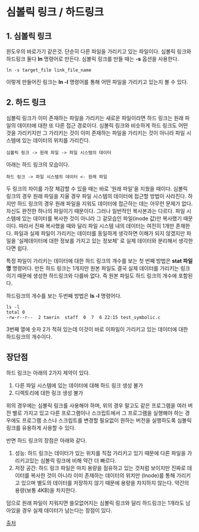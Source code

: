 # 심볼릭 링크 / 하드링크
## 1. 심볼릭 링크
윈도우의 바로가기 같은것. 단순히 다른 파일을 가리키고 있는 파일이다. 심볼릭 링크와 하드링크 둘다 __ln__ 명령어로 만든다.
심볼릭 링크를 만들 때는 __-s__ 옵션을 사용한다.

``` shell
ln -s target_file link_file_name
```

이렇게 만들어진 링크는 __ln -l__ 명령어를 통해 어떤 파일을 가리키고 있는지 볼 수 있다.

## 2. 하드 링크
심볼릭 링크가 이미 존재하는 파일을 가리키는 새로운 파일이라면 하드 링크는 원래 파일의 데이터에 대한 또 다른 접근 경로이다.
심볼릭 링크와 비슷하게 하드 링크도 어떤 것을 가리키지만 그 가리키는 것이 이미 존재하는 파일을 가리키는 것이 아니라 파일 시스템에 있는 데이터의 위치를 가리킨다.

	심볼릭 링크 -> 원래 파일 -> 파일 시스템의 데이터

아래는 하드 링크의 모습이다.

	하드 링크 -> 파일 시스템의 데이터 <- 원래 파일

두 링크의 차이를 가장 체감할 수 있을 때는 바로 '원래 파일'을 지웠을 때이다. 
심볼릭 링크의 경우 원래 파일을 지울 경우 파일 시스템의 데이터에 접근할 방법이 사라진다.  하지만
하드 링크의 경우 원래 파일을 지워도 데이터에 접근하는 데는 아무런 문제가 없다. 자신도 완전한 하나의 파일이기 때문이다.
그러나 일반적인 복사본과는 다르다. 파일 시스템에 있는 데이터를 복사한 것이 아니라 그 겉모습인 파일(inode 값)만 복사했기 때문이다.
따라서 진짜 복사했을 때와 달리 파일 시스템 내의 데이터는 여전히 1개만 존재한다. 파일과 실제 파일이 가리키는 데이터를 동일하게 생각하면 이해가 되지 않겠지만 파일을 '실제데이터에 대한 정보를 가지고 있는 정보체' 로 실제 데이터와 분리해서 생각한다면 쉽다.

특정 파일이 가리키는 데이터에 대한 하드 링크의 개수를 보는 첫 번째 방법은 __stat 파일명__ 명령어다.
만든 하드 링크는 1개지만 원본 파일도 결국 실제 데이터를 가리키는 링크이기 때문에 생성한 하드링크와 다를바 없다. 즉 원본 파일도 하드 링크의 개수에 포함된다.

하드링크의 개수를 보는 두번째 방법은 __ls -l__ 명령어다.

``` shell
ls -l
total 0
-rw-r--r--  2 taerin  staff  0  7  6 22:15 test_symbolic.c
```

3번째 열에 숫자 2가 적혀 있는데 이것이 바로 이파일이 가리키고 있는 데이터에 대한 하드링크의 개수이다.

## 장단점
하드 링크는 아래의 2가지 제약이 있다.

1. 다른 파일 시스템에 있는 데이터에 대해 하드 링크 생성 불가
2. 디렉토리에 대한 링크 생성 불가

위의 경우에는 심볼릭 링크를 사용해야 하며, 위의 경우 말고도 같은 프로그램을 여러 버전 별로 가지고 있고 다른 프로그램이나 스크립트에서 그 프로그램을 실행해야 하는 경우에도 프로그램 소스나 스크립트를 변경할 필요없이 원하는 버전을 실행하도록 심볼릭 링크를 유용하게 사용할 수 있다.

반면 하드 링크의 장점은 아래와 같다.

1. 성능: 하드 링크는 데이터가 있는 위치를 직접 가리키고 있기 때문에 다른 파일을 가리키고있는 심볼릭 링크에 비해 약간 더 빠르다.
2. 저장 공간: 하드 링크 파일은 마치 용량을 점유하고 있는 것처럼 보이지만 진짜로 데이터를 복사한 것이 아니라 이미 존재하는 데이터의 위치만 (Inode)를 통해 가리키고 있으며 별도의 데이터를 저장하지 않기 때문에 용량을 차지하지 않는다. 약간의 용량(보통 4KB)을 차지한다.

덤으로 원래 파일이 지워지면 쓸모없어지는 심볼릭 링크와 달리 하드링크는 1개라도 남아있을 경우 실제 데이터가 남는다는 장점이 있다.

[출처](http://www.myservlab.com/64)



